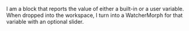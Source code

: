 I am a block that reports the value of either a built-in or a user variable. When dropped into the workspace, I turn into a WatcherMorph for that variable with an optional slider.
